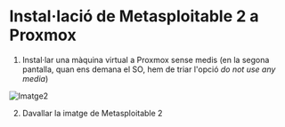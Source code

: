 # Instal·lació de Metasploitable 2 a Proxmox

1. Instal·lar una màquina virtual a Proxmox sense medis (en la segona pantalla, quan ens demana el SO, hem de triar l'opció *do not use any media*)

![Imatge2](https://drive.google.com/file/d/1n72UHfp_2MX1Pz2LHgL919UVstVmOpcM/view?usp=sharing)

2. Davallar la imatge de Metasploitable 2 